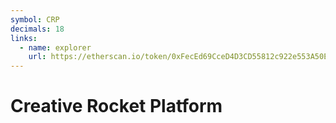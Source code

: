 ```yaml
---
symbol: CRP
decimals: 18
links:
  - name: explorer
    url: https://etherscan.io/token/0xFecEd69CceD4D3CD55812c922e553A50E684fd4d
---
```


# Creative Rocket Platform
